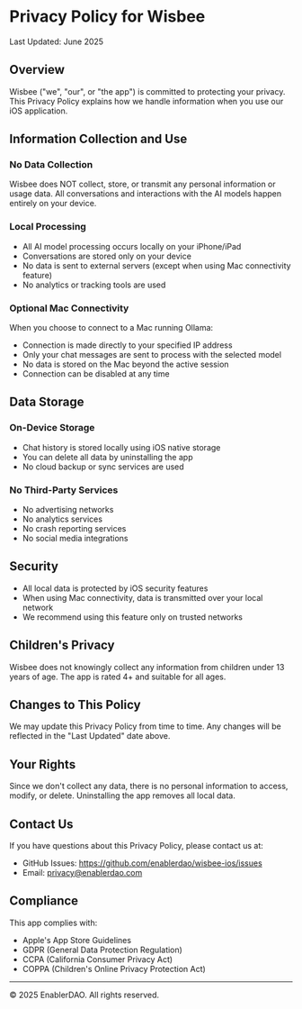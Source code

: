 # Privacy Policy for Wisbee

Last Updated: June 2025

## Overview

Wisbee ("we", "our", or "the app") is committed to protecting your privacy. This Privacy Policy explains how we handle information when you use our iOS application.

## Information Collection and Use

### No Data Collection

Wisbee does NOT collect, store, or transmit any personal information or usage data. All conversations and interactions with the AI models happen entirely on your device.

### Local Processing

- All AI model processing occurs locally on your iPhone/iPad
- Conversations are stored only on your device
- No data is sent to external servers (except when using Mac connectivity feature)
- No analytics or tracking tools are used

### Optional Mac Connectivity

When you choose to connect to a Mac running Ollama:
- Connection is made directly to your specified IP address
- Only your chat messages are sent to process with the selected model
- No data is stored on the Mac beyond the active session
- Connection can be disabled at any time

## Data Storage

### On-Device Storage
- Chat history is stored locally using iOS native storage
- You can delete all data by uninstalling the app
- No cloud backup or sync services are used

### No Third-Party Services
- No advertising networks
- No analytics services
- No crash reporting services
- No social media integrations

## Security

- All local data is protected by iOS security features
- When using Mac connectivity, data is transmitted over your local network
- We recommend using this feature only on trusted networks

## Children's Privacy

Wisbee does not knowingly collect any information from children under 13 years of age. The app is rated 4+ and suitable for all ages.

## Changes to This Policy

We may update this Privacy Policy from time to time. Any changes will be reflected in the "Last Updated" date above.

## Your Rights

Since we don't collect any data, there is no personal information to access, modify, or delete. Uninstalling the app removes all local data.

## Contact Us

If you have questions about this Privacy Policy, please contact us at:

- GitHub Issues: https://github.com/enablerdao/wisbee-ios/issues
- Email: privacy@enablerdao.com

## Compliance

This app complies with:
- Apple's App Store Guidelines
- GDPR (General Data Protection Regulation)
- CCPA (California Consumer Privacy Act)
- COPPA (Children's Online Privacy Protection Act)

---

© 2025 EnablerDAO. All rights reserved.